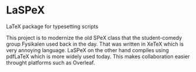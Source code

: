 # LaSPeX
LaTeX package for typesetting scripts

This project is to modernize the old SPeX class that the student-comedy group
Fysikalen used back in the day. That was written in XeTeX which is very annoying
language. LaSPeX on the other hand compiles using pdfLaTeX which is more widely
used today. This makes collaboration easier throught platforms such as Overleaf.
